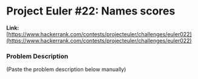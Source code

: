 # Project Euler #22: Names scores

**Link:** [https://www.hackerrank.com/contests/projecteuler/challenges/euler022](https://www.hackerrank.com/contests/projecteuler/challenges/euler022)

### Problem Description
(Paste the problem description below manually)

